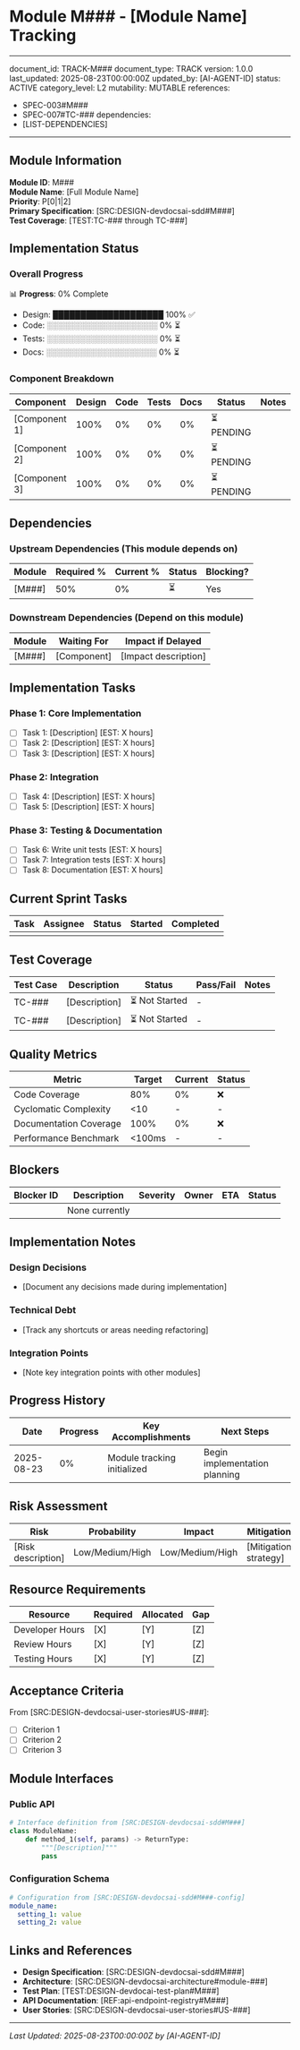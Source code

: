 # Module M### - [Module Name] Tracking

---
document_id: TRACK-M###
document_type: TRACK
version: 1.0.0
last_updated: 2025-08-23T00:00:00Z
updated_by: [AI-AGENT-ID]
status: ACTIVE
category_level: L2
mutability: MUTABLE
references:
  - SPEC-003#M###
  - SPEC-007#TC-###
dependencies:
  - [LIST-DEPENDENCIES]
---

## Module Information

**Module ID**: M###  
**Module Name**: [Full Module Name]  
**Priority**: P[0|1|2]  
**Primary Specification**: [SRC:DESIGN-devdocsai-sdd#M###]  
**Test Coverage**: [TEST:TC-### through TC-###]

## Implementation Status

### Overall Progress
📊 **Progress**: 0% Complete
- Design: ████████████████████ 100% ✅
- Code: ░░░░░░░░░░░░░░░░░░░░ 0% ⏳
- Tests: ░░░░░░░░░░░░░░░░░░░░ 0% ⏳
- Docs: ░░░░░░░░░░░░░░░░░░░░ 0% ⏳

### Component Breakdown

| Component | Design | Code | Tests | Docs | Status | Notes |
|-----------|--------|------|-------|------|--------|-------|
| [Component 1] | 100% | 0% | 0% | 0% | ⏳ PENDING | |
| [Component 2] | 100% | 0% | 0% | 0% | ⏳ PENDING | |
| [Component 3] | 100% | 0% | 0% | 0% | ⏳ PENDING | |

## Dependencies

### Upstream Dependencies (This module depends on)
| Module | Required % | Current % | Status | Blocking? |
|--------|------------|-----------|--------|-----------|
| [M###] | 50% | 0% | ⏳ | Yes |

### Downstream Dependencies (Depend on this module)
| Module | Waiting For | Impact if Delayed |
|--------|-------------|-------------------|
| [M###] | [Component] | [Impact description] |

## Implementation Tasks

### Phase 1: Core Implementation
- [ ] Task 1: [Description] [EST: X hours]
- [ ] Task 2: [Description] [EST: X hours]
- [ ] Task 3: [Description] [EST: X hours]

### Phase 2: Integration
- [ ] Task 4: [Description] [EST: X hours]
- [ ] Task 5: [Description] [EST: X hours]

### Phase 3: Testing & Documentation
- [ ] Task 6: Write unit tests [EST: X hours]
- [ ] Task 7: Integration tests [EST: X hours]
- [ ] Task 8: Documentation [EST: X hours]

## Current Sprint Tasks

| Task | Assignee | Status | Started | Completed |
|------|----------|--------|---------|-----------|
| | | | | |

## Test Coverage

| Test Case | Description | Status | Pass/Fail | Notes |
|-----------|-------------|--------|-----------|-------|
| TC-### | [Description] | ⏳ Not Started | - | |
| TC-### | [Description] | ⏳ Not Started | - | |

## Quality Metrics

| Metric | Target | Current | Status |
|--------|--------|---------|--------|
| Code Coverage | 80% | 0% | ❌ |
| Cyclomatic Complexity | <10 | - | - |
| Documentation Coverage | 100% | 0% | ❌ |
| Performance Benchmark | <100ms | - | - |

## Blockers

| Blocker ID | Description | Severity | Owner | ETA | Status |
|------------|-------------|----------|-------|-----|--------|
| | None currently | | | | |

## Implementation Notes

### Design Decisions
- [Document any decisions made during implementation]

### Technical Debt
- [Track any shortcuts or areas needing refactoring]

### Integration Points
- [Note key integration points with other modules]

## Progress History

| Date | Progress | Key Accomplishments | Next Steps |
|------|----------|---------------------|------------|
| 2025-08-23 | 0% | Module tracking initialized | Begin implementation planning |

## Risk Assessment

| Risk | Probability | Impact | Mitigation |
|------|-------------|--------|------------|
| [Risk description] | Low/Medium/High | Low/Medium/High | [Mitigation strategy] |

## Resource Requirements

| Resource | Required | Allocated | Gap |
|----------|----------|-----------|-----|
| Developer Hours | [X] | [Y] | [Z] |
| Review Hours | [X] | [Y] | [Z] |
| Testing Hours | [X] | [Y] | [Z] |

## Acceptance Criteria

From [SRC:DESIGN-devdocsai-user-stories#US-###]:
- [ ] Criterion 1
- [ ] Criterion 2
- [ ] Criterion 3

## Module Interfaces

### Public API
```python
# Interface definition from [SRC:DESIGN-devdocsai-sdd#M###]
class ModuleName:
    def method_1(self, params) -> ReturnType:
        """[Description]"""
        pass
```

### Configuration Schema
```yaml
# Configuration from [SRC:DESIGN-devdocsai-sdd#M###-config]
module_name:
  setting_1: value
  setting_2: value
```

## Links and References

- **Design Specification**: [SRC:DESIGN-devdocsai-sdd#M###]
- **Architecture**: [SRC:DESIGN-devdocsai-architecture#module-###]
- **Test Plan**: [TEST:DESIGN-devdocai-test-plan#M###]
- **API Documentation**: [REF:api-endpoint-registry#M###]
- **User Stories**: [SRC:DESIGN-devdocsai-user-stories#US-###]

---

*Last Updated: 2025-08-23T00:00:00Z by [AI-AGENT-ID]*